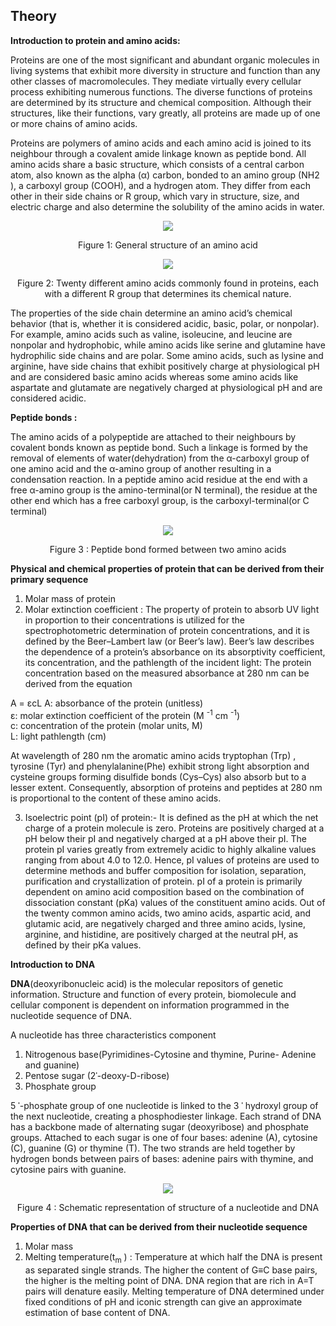 ## Theory

**Introduction to protein and amino acids:**  

Proteins are one of the most significant and abundant organic molecules in living systems that exhibit more diversity in structure and function than any other classes of macromolecules. They mediate virtually every cellular process exhibiting numerous functions. The diverse functions of proteins are determined by its structure and chemical composition. Although their structures, like their functions, vary greatly, all proteins are made up of one or more chains of amino acids.  

Proteins are polymers of amino acids and each amino acid is joined to its neighbour through a covalent amide linkage known as  peptide bond. All amino acids share a basic structure, which consists of a central carbon atom, also known as the alpha (α) carbon, bonded to an amino group (‍NH2 ), a carboxyl group (‍COOH), and a hydrogen atom. They differ from each other in their side chains or R group, which vary in structure, size, and electric charge and also determine the solubility of the amino acids in water. 

<div align="center">
<img src="images/Fig 1.png" class=img-fluid>
<p>Figure 1: General structure of an amino acid </p>
</div>

<div align="center">
<img src="images/Figure 2.png" class=img-fluid>
<p>Figure 2: Twenty different amino acids commonly found in proteins, each with a different R group  that determines its chemical nature. </p>
</div>

The properties of the side chain determine an amino acid’s chemical behavior (that is, whether it is considered acidic, basic, polar, or nonpolar). For example, amino acids such as valine, isoleucine, and leucine are nonpolar and hydrophobic, while amino acids like serine and glutamine have hydrophilic side chains and are polar. Some amino acids, such as lysine and arginine, have side chains that exhibit  positively charge at physiological pH and are considered basic amino acids whereas some amino acids like aspartate and glutamate are negatively charged at physiological pH and are considered acidic.

**Peptide bonds :**

The amino acids of a polypeptide are attached to their neighbours by covalent bonds known as peptide bond. Such a linkage is formed by the removal of elements of water(dehydration) from the α-carboxyl group of one amino acid and the α-amino group of another resulting in a condensation reaction. In a peptide amino acid residue at the end with a free α-amino group is the amino-terminal(or N terminal), the residue at the other end which has a free carboxyl group, is the carboxyl-terminal(or C terminal)

<div align="center">
<img src="images/Figure 3.png" class=img-fluid>
<p>Figure 3 : Peptide bond formed between two amino acids </p>
</div>


**Physical and chemical properties of protein that can be derived from their primary sequence**
1.	Molar mass of protein
2.	Molar extinction coefficient : The property of protein  to absorb UV light in proportion to their concentrations is utilized for the spectrophotometric determination of protein concentrations, and it is defined by the Beer–Lambert law (or Beer’s law). Beer’s law describes the dependence of a protein’s absorbance on its absorptivity coefficient, its concentration, and the pathlength of the incident light: The protein concentration based on the measured absorbance at 280 nm can be derived from the equation 

A = εcL 
A: absorbance of the protein (unitless)  
ε: molar extinction coefficient of the protein (M <sup>-1</sup> cm <sup>-1</sup>)   
c: concentration of the protein (molar units, M)   
L: light pathlength (cm)   


At wavelength of 280 nm the aromatic amino acids tryptophan (Trp) , tyrosine (Tyr) and phenylalanine(Phe) exhibit strong light absorption and cysteine groups forming disulfide bonds (Cys–Cys) also absorb but to a lesser extent. Consequently, absorption of proteins and peptides at 280 nm is proportional to the content of these amino acids.  

3. Isoelectric point (pI) of protein:- It is defined as the pH at which the net charge of a protein molecule is zero. Proteins are positively charged at a pH below their pI and negatively charged at a pH above their pI. The protein pI varies greatly from extremely acidic to highly alkaline values ranging from about 4.0 to 12.0. Hence, pI values of proteins are used to determine methods and buffer composition for isolation, separation, purification and crystallization of protein. pI of a protein is primarily dependent on  amino acid composition based on the combination of dissociation constant (pKa) values of the constituent amino acids. Out of  the twenty common amino acids, two amino acids, aspartic acid, and glutamic acid, are negatively charged and three amino acids, lysine, arginine, and histidine, are positively charged at the neutral pH, as defined by their pKa values.

**Introduction to DNA**

 **DNA**(deoxyribonucleic acid) is the molecular repositors of genetic information. Structure and function of every protein, biomolecule and cellular component is dependent on information programmed in the nucleotide sequence of DNA.  

A nucleotide has three characteristics component
1.	Nitrogenous base(Pyrimidines-Cytosine and thymine, Purine- Adenine and guanine) 
2.	Pentose sugar (2ˈ-deoxy-D-ribose)
3.  Phosphate group

5 ˈ-phosphate group of one nucleotide is linked to the 3 ˈ hydroxyl group of the next nucleotide, creating a phosphodiester linkage. Each strand of DNA has a backbone made of alternating sugar (deoxyribose) and phosphate groups. Attached to each sugar is one of four bases: adenine (A), cytosine (C), guanine (G) or thymine (T). The two strands are held together by hydrogen bonds between pairs of bases: adenine pairs with thymine, and cytosine pairs with guanine.

<div align="center">
<img src="images/Figure 4.png" class=img-fluid>
<p>Figure 4 : Schematic representation of structure of a nucleotide and DNA </p>
</div>

**Properties of DNA that can be derived from their nucleotide sequence**

1.	Molar mass
2.	Melting temperature(t<sub>m</sub> ) : Temperature at which half the DNA is present as separated single strands. The higher the content of G≡C base pairs, the higher is the melting point of DNA. DNA region that are rich in A=T pairs will denature easily. Melting temperature of DNA determined under fixed conditions of pH and iconic strength can give an approximate estimation of base content of DNA.


